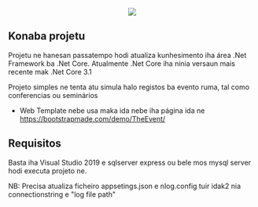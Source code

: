 <p align="center"><img src="https://3.bp.blogspot.com/-mxF__jCVkCU/XefJCxxy9WI/AAAAAAAAXyg/AvVFyFT0JAEquOWki4j1sw4hu_RlBZDQwCLcBGAsYHQ/s1600/download-latest-dotnet-core-min.jpg"></p>

## Konaba projetu

Projetu ne hanesan passatempo hodi atualiza kunhesimento iha área .Net Framework ba .Net Core. Atualmente .Net Core iha ninia versaun mais recente mak .Net Core 3.1

Projeto simples ne tenta atu simula halo registos ba evento ruma, tal como conferencias ou seminários

- Web Template nebe usa maka ida nebe iha página ida ne https://bootstrapmade.com/demo/TheEvent/


## Requisitos
Basta iha Visual Studio 2019 e sqlserver express ou bele mos mysql server hodi executa projeto ne.

NB: Precisa atualiza ficheiro appsetings.json e nlog.config tuir idak2 nia connectionstring e "log file path"